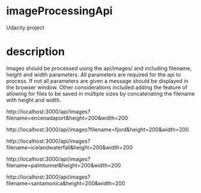 # imageProcessingApi
Udacity project

# description
Images should be processed using the api/images/ and including filename, height and width parameters. All parameters are required for the api to process. If not all parameters are given a message should be displayed in the browser window. Other considerations included adding the feature of allowing for files to be saved in multiple sizes by concatenating the filename with height and width. 

http://localhost:3000/api/images?filename=encenadaport&height=200&width=200

http://localhost:3000/api/images?filename=fjord&height=200&width=200

http://localhost:3000/api/images?filename=icelandwaterfall&height=200&width=200

http://localhost:3000/api/images?filename=palmtunnel&height=200&width=200

http://localhost:3000/api/images?filename=santamonica&height=200&width=200